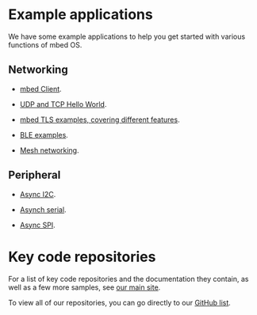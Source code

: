 # Example applications

We have some example applications to help you get started with various functions of mbed OS.

## Networking

* [mbed Client](https://github.com/ARMmbed/mbed-client-examples).

* [UDP and TCP Hello World](https://github.com/ARMmbed/mbed-example-network).
 
* [mbed TLS examples, covering different features](https://github.com/ARMmbed/mbedtls).

* [BLE examples](https://github.com/ARMmbed/ble-examples).

* [Mesh networking](https://github.com/ARMmbed/mbed-client-example-6lowpan).

## Peripheral 

* [Async I2C](https://github.com/ARMmbed/example-asynch-i2c).

* [Asynch serial](https://github.com/ARMmbed/example-asynch-serial).

* [Async SPI](https://github.com/ARMmbed/example-asynch-spi).

# Key code repositories

For a list of key code repositories and the documentation they contain, as well as a few more samples, see [our main site](http://mbed.com/en/development/getting-started/get-code/).

To view all of our repositories, you can go directly to our [GitHub list](https://github.com/ARMmbed).
